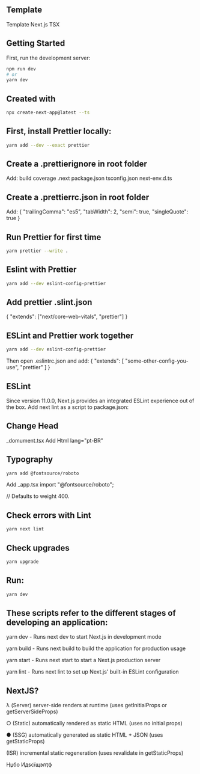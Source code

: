 ## Template 

Template Next.js TSX

## Getting Started

First, run the development server:

```bash
npm run dev
# or
yarn dev
```

## Created with

```sh
npx create-next-app@latest --ts
```

## First, install Prettier locally:

```sh
yarn add --dev --exact prettier
```

## Create a .prettierignore in root folder

Add:
build
coverage
.next
package.json
tsconfig.json
next-env.d.ts

## Create a .prettierrc.json in root folder

Add:
{
"trailingComma": "es5",
"tabWidth": 2,
"semi": true,
"singleQuote": true
}

## Run Prettier for first time

```sh
yarn prettier --write .
```

## Eslint with Prettier

```sh
yarn add --dev eslint-config-prettier
```

## Add prettier .slint.json

{
"extends": ["next/core-web-vitals", "prettier"]
}

## ESLint and Prettier work together

```sh
yarn add --dev eslint-config-prettier
```

Then open .eslintrc.json and add:
{
"extends": [
"some-other-config-you-use",
"prettier"
]
}

## ESLint

Since version 11.0.0, Next.js provides an integrated ESLint experience out of the box. Add next lint as a script to package.json:

## Change Head

_domument.tsx
Add Html lang="pt-BR"

## Typography

```sh
yarn add @fontsource/roboto
```

Add _app.tsx
import "@fontsource/roboto"; 

// Defaults to weight 400.

## Check errors with Lint

```sh
yarn next lint
```

## Check upgrades

```sh
yarn upgrade
```

## Run:

```sh
yarn dev
```

## These scripts refer to the different stages of developing an application:

yarn dev - Runs next dev to start Next.js in development mode

yarn build - Runs next build to build the application for production usage

yarn start - Runs next start to start a Next.js production server

yarn lint - Runs next lint to set up Next.js' built-in ESLint configuration

## NextJS?

λ (Server) server-side renders at runtime (uses getInitialProps or getServerSideProps)

○ (Static) automatically rendered as static HTML (uses no initial props)

● (SSG) automatically generated as static HTML + JSON (uses getStaticProps)

(ISR) incremental static regeneration (uses revalidate in getStaticProps)

Ңџбо Идѕсїщэлҭф
